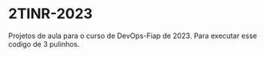 # 2TINR-2023
Projetos de aula para o curso de DevOps-Fiap de 2023.
Para executar esse codigo de 3 pulinhos.
